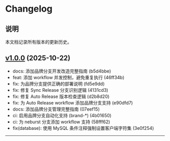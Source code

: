 # Changelog

## 说明

本文档记录所有版本的更新历史。

## [v1.0.0](https://github.com/OmniHelm/omnihelm-bot-releases/releases/tag/v1.0.0) (2025-10-22)

- docs: 添加品牌分支开发改造完整指南 (b5d4bbe)
- feat: 添加 workflow 并发控制，避免重复执行 (46ff34b)
- fix: 为品牌分支提供正确的部署说明 (fd5e9dd)
- fix: 修复 Sync Release 分支识别逻辑 (4131cd3)
- fix: 修复 Auto Release 版本检查逻辑 (d2b8d20)
- fix: 为 Auto Release workflow 添加品牌分支支持 (e90dfd7)
- docs: 添加品牌分支管理完整指南 (07eef15)
- ci: 启用品牌分支自动化支持 (brand-*) (4b01650)
- ci: 为 neburst 分支添加 workflow 支持 (58fff62)
- fix(database): 使用 MySQL 条件注释强制设置客户端字符集 (3e0f254)





---

